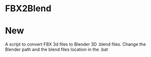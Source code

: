 # FBX2Blend
# New
A script to convert FBX 3d files to Blender 3D .blend files. Change the Blender path and the blend files location in the .bat

